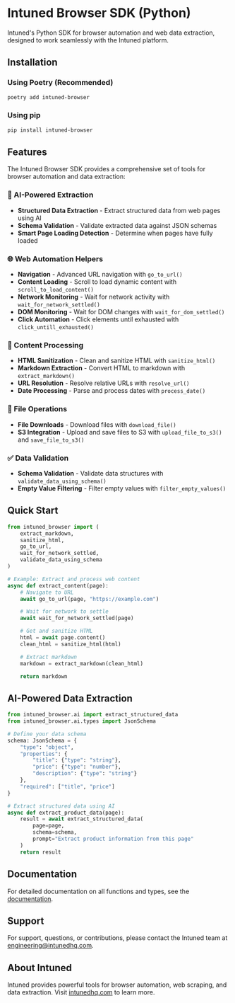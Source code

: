# Intuned Browser SDK (Python)

Intuned's Python SDK for browser automation and web data extraction, designed to work seamlessly with the Intuned platform.

## Installation

### Using Poetry (Recommended)

```bash
poetry add intuned-browser
```

### Using pip

```bash
pip install intuned-browser
```

## Features

The Intuned Browser SDK provides a comprehensive set of tools for browser automation and data extraction:

### 🤖 AI-Powered Extraction

- **Structured Data Extraction** - Extract structured data from web pages using AI
- **Schema Validation** - Validate extracted data against JSON schemas
- **Smart Page Loading Detection** - Determine when pages have fully loaded

### 🌐 Web Automation Helpers

- **Navigation** - Advanced URL navigation with `go_to_url()`
- **Content Loading** - Scroll to load dynamic content with `scroll_to_load_content()`
- **Network Monitoring** - Wait for network activity with `wait_for_network_settled()`
- **DOM Monitoring** - Wait for DOM changes with `wait_for_dom_settled()`
- **Click Automation** - Click elements until exhausted with `click_untill_exhausted()`

### 📄 Content Processing

- **HTML Sanitization** - Clean and sanitize HTML with `sanitize_html()`
- **Markdown Extraction** - Convert HTML to markdown with `extract_markdown()`
- **URL Resolution** - Resolve relative URLs with `resolve_url()`
- **Date Processing** - Parse and process dates with `process_date()`

### 📁 File Operations

- **File Downloads** - Download files with `download_file()`
- **S3 Integration** - Upload and save files to S3 with `upload_file_to_s3()` and `save_file_to_s3()`

### ✅ Data Validation

- **Schema Validation** - Validate data structures with `validate_data_using_schema()`
- **Empty Value Filtering** - Filter empty values with `filter_empty_values()`

## Quick Start

```python
from intuned_browser import (
    extract_markdown,
    sanitize_html,
    go_to_url,
    wait_for_network_settled,
    validate_data_using_schema
)

# Example: Extract and process web content
async def extract_content(page):
    # Navigate to URL
    await go_to_url(page, "https://example.com")

    # Wait for network to settle
    await wait_for_network_settled(page)

    # Get and sanitize HTML
    html = await page.content()
    clean_html = sanitize_html(html)

    # Extract markdown
    markdown = extract_markdown(clean_html)

    return markdown
```

## AI-Powered Data Extraction

```python
from intuned_browser.ai import extract_structured_data
from intuned_browser.ai.types import JsonSchema

# Define your data schema
schema: JsonSchema = {
    "type": "object",
    "properties": {
        "title": {"type": "string"},
        "price": {"type": "number"},
        "description": {"type": "string"}
    },
    "required": ["title", "price"]
}

# Extract structured data using AI
async def extract_product_data(page):
    result = await extract_structured_data(
        page=page,
        schema=schema,
        prompt="Extract product information from this page"
    )
    return result
```

## Documentation

For detailed documentation on all functions and types, see the [documentation](https://docs.intunedhq.com/docs-old/getting-started/introduction).

## Support

For support, questions, or contributions, please contact the Intuned team at engineering@intunedhq.com.

## About Intuned

Intuned provides powerful tools for browser automation, web scraping, and data extraction. Visit [intunedhq.com](https://intunedhq.com) to learn more.
